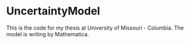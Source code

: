 # UncertaintyModel
This is the code for my thesis at University of Missouri - Columbia.
The model is writing by Mathematica.

